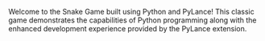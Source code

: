 Welcome to the Snake Game built using Python and PyLance! This classic game demonstrates the capabilities of Python programming along with the enhanced development experience provided by the PyLance extension.
